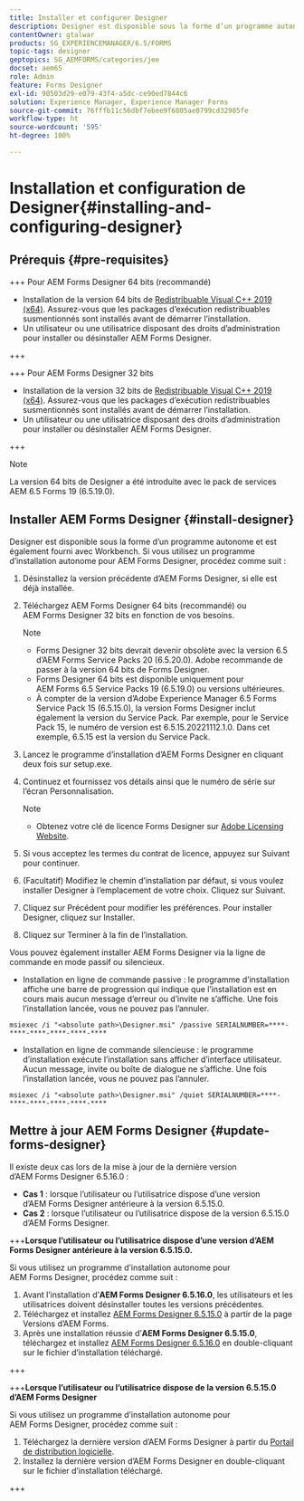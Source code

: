 ```yaml
---
title: Installer et configurer Designer
description: Designer est disponible sous la forme d’un programme autonome et est également fourni avec Workbench. Découvrez comment installer Designer autonome.
contentOwner: gtalwar
products: SG_EXPERIENCEMANAGER/6.5/FORMS
topic-tags: designer
geptopics: SG_AEMFORMS/categories/jee
docset: aem65
role: Admin
feature: Forms Designer
exl-id: 90503d29-e079-43f4-a5dc-ce90ed7844c6
solution: Experience Manager, Experience Manager Forms
source-git-commit: 76fffb11c56dbf7ebee9f6805ae0799cd32985fe
workflow-type: ht
source-wordcount: '595'
ht-degree: 100%

---
```


# Installation et configuration de Designer{#installing-and-configuring-designer}

## Prérequis {#pre-requisites}

+++ Pour AEM Forms Designer 64 bits (recommandé)

* Installation de la version 64 bits de [Redistribuable Visual C++ 2019 (x64)](https://learn.microsoft.com/fr-fr/cpp/windows/latest-supported-vc-redist?view=msvc-170). Assurez-vous que les packages d’exécution redistribuables susmentionnés sont installés avant de démarrer l’installation.
* Un utilisateur ou une utilisatrice disposant des droits d’administration pour installer ou désinstaller AEM Forms Designer.

+++

+++ Pour AEM Forms Designer 32 bits

* Installation de la version 32 bits de [Redistribuable Visual C++ 2019 (x64)](https://learn.microsoft.com/fr-fr/cpp/windows/latest-supported-vc-redist?view=msvc-170). Assurez-vous que les packages d’exécution redistribuables susmentionnés sont installés avant de démarrer l’installation.
* Un utilisateur ou une utilisatrice disposant des droits d’administration pour installer ou désinstaller AEM Forms Designer.

+++

>[!NOTE]
>
> La version 64 bits de Designer a été introduite avec le pack de services AEM 6.5 Forms 19 (6.5.19.0).



## Installer AEM Forms Designer {#install-designer}

Designer est disponible sous la forme d’un programme autonome et est également fourni avec Workbench. Si vous utilisez un programme d’installation autonome pour AEM Forms Designer, procédez comme suit :

1. Désinstallez la version précédente d’AEM Forms Designer, si elle est déjà installée.
1. Téléchargez AEM Forms Designer 64 bits (recommandé) ou AEM Forms Designer 32 bits en fonction de vos besoins.

   >[!NOTE]
   > 
   >* Forms Designer 32 bits devrait devenir obsolète avec la version 6.5 d’AEM Forms Service Packs 20 (6.5.20.0). Adobe recommande de passer à la version 64 bits de Forms Designer.
   >* Forms Designer 64 bits est disponible uniquement pour AEM Forms 6.5 Service Packs 19 (6.5.19.0) ou versions ultérieures.
   >* À compter de la version d’Adobe Experience Manager 6.5 Forms Service Pack 15 (6.5.15.0), la version Forms Designer inclut également la version du Service Pack. Par exemple, pour le Service Pack 15, le numéro de version est 6.5.15.20221112.1.0. Dans cet exemple, 6.5.15 est la version du Service Pack.

1. Lancez le programme d’installation d’AEM Forms Designer en cliquant deux fois sur setup.exe.
1. Continuez et fournissez vos détails ainsi que le numéro de série sur l’écran Personnalisation.

   >[!NOTE]
   >
   >* Obtenez votre clé de licence Forms Designer sur [Adobe Licensing Website](https://licensing.adobe.com/).

1. Si vous acceptez les termes du contrat de licence, appuyez sur Suivant pour continuer.
1. (Facultatif) Modifiez le chemin d’installation par défaut, si vous voulez installer Designer à l’emplacement de votre choix. Cliquez sur Suivant.
1. Cliquez sur Précédent pour modifier les préférences. Pour installer Designer, cliquez sur Installer.
1. Cliquez sur Terminer à la fin de l’installation.

Vous pouvez également installer AEM Forms Designer via la ligne de commande en mode passif ou silencieux.

* Installation en ligne de commande passive : le programme d’installation affiche une barre de progression qui indique que l’installation est en cours mais aucun message d’erreur ou d’invite ne s’affiche. Une fois l’installation lancée, vous ne pouvez pas l’annuler.

```shell
msiexec /i "<absolute path>\Designer.msi" /passive SERIALNUMBER=****-****-****-****-****-****
```

* Installation en ligne de commande silencieuse : le programme d’installation exécute l’installation sans afficher d’interface utilisateur. Aucun message, invite ou boîte de dialogue ne s’affiche. Une fois l’installation lancée, vous ne pouvez pas l’annuler.

```shell
msiexec /i "<absolute path>\Designer.msi" /quiet SERIALNUMBER=****-****-****-****-****-****
```

## Mettre à jour AEM Forms Designer {#update-forms-designer}

Il existe deux cas lors de la mise à jour de la dernière version d’AEM Forms Designer 6.5.16.0 :

* **Cas 1** : lorsque l’utilisateur ou l’utilisatrice dispose d’une version d’AEM Forms Designer antérieure à la version 6.5.15.0.
* **Cas 2** : lorsque l’utilisateur ou l’utilisatrice dispose de la version 6.5.15.0 d’AEM Forms Designer.

+++**Lorsque l’utilisateur ou l’utilisatrice dispose d’une version d’AEM Forms Designer antérieure à la version 6.5.15.0.**

Si vous utilisez un programme d’installation autonome pour AEM Forms Designer, procédez comme suit :

1. Avant l’installation d’**AEM Forms Designer 6.5.16.0**, les utilisateurs et les utilisatrices doivent désinstaller toutes les versions précédentes.
1. Téléchargez et installez [AEM Forms Designer 6.5.15.0](https://experienceleague.adobe.com/docs/experience-manager-release-information/aem-release-updates/forms-updates/aem-forms-releases.html?lang=fr) à partir de la page Versions d’AEM Forms.
1. Après une installation réussie d’**AEM Forms Designer 6.5.15.0**, téléchargez et installez [AEM Forms Designer 6.5.16.0](https://experienceleague.adobe.com/docs/experience-manager-release-information/aem-release-updates/forms-updates/aem-forms-releases.html?lang=fr) en double-cliquant sur le fichier d’installation téléchargé.

+++

+++**Lorsque l’utilisateur ou l’utilisatrice dispose de la version 6.5.15.0 d’AEM Forms Designer**

Si vous utilisez un programme d’installation autonome pour AEM Forms Designer, procédez comme suit :
1. Téléchargez la dernière version d’AEM Forms Designer à partir du [Portail de distribution logicielle](https://experienceleague.adobe.com/docs/experience-manager-release-information/aem-release-updates/forms-updates/aem-forms-releases.html?lang=fr).
1. Installez la dernière version d’AEM Forms Designer en double-cliquant sur le fichier d’installation téléchargé.

+++
